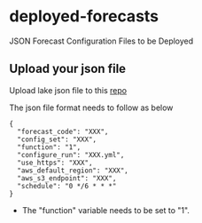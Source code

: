 # deployed-forecasts
JSON Forecast Configuration Files to be Deployed

## Upload your json file ##

Upload lake json file to this [repo](https://github.com/FLARE-forecast/deployed-forecasts)

The json file format needs to follow as below
```json=
{
  "forecast_code": "XXX",
  "config_set": "XXX",
  "function": "1",
  "configure_run": "XXX.yml",
  "use_https": "XXX",
  "aws_default_region": "XXX",
  "aws_s3_endpoint": "XXX",
  "schedule": "0 */6 * * *"
}
```
* The "function" variable needs to be set to "1".
